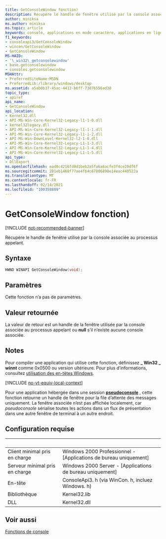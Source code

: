 ```yaml
---
title: GetConsoleWindow fonction)
description: Récupère le handle de fenêtre utilisé par la console associée au processus appelant.
author: miniksa
ms.author: miniksa
ms.topic: article
keywords: console, applications en mode caractère, applications en ligne de commande, applications de terminal, API console
f1_keywords:
- consoleapi3/GetConsoleWindow
- wincon/GetConsoleWindow
- GetConsoleWindow
MS-HAID:
- '\_win32\_getconsolewindow'
- base.getconsolewindow
- consoles.getconsolewindow
MSHAttr:
- PreferredSiteName:MSDN
- PreferredLib:/library/windows/desktop
ms.assetid: a5ab0b37-45ac-4413-b6ff-73876556ad38
topic_type:
- apiref
api_name:
- GetConsoleWindow
api_location:
- Kernel32.dll
- API-MS-Win-Core-Kernel32-Legacy-l1-1-0.dll
- kernel32legacy.dll
- API-MS-Win-Core-Kernel32-Legacy-l1-1-1.dll
- API-MS-Win-Core-Kernel32-Legacy-l1-1-2.dll
- API-MS-Win-DownLevel-Kernel32-l2-1-0.dll
- API-MS-Win-Core-Kernel32-Legacy-L1-1-3.dll
- API-MS-Win-Core-Kernel32-Legacy-L1-1-4.dll
- API-MS-Win-Core-Kernel32-Legacy-L1-1-5.dll
api_type:
- DllExport
ms.openlocfilehash: ead8c4216fd0d1beb2a5fa6a6acfe3f4ce20df6f
ms.sourcegitcommit: 281eb1469f77ae4fb4c67806898e14eac440522a
ms.translationtype: MT
ms.contentlocale: fr-FR
ms.lasthandoff: 02/14/2021
ms.locfileid: "100358889"
---
```

# <a name="getconsolewindow-function"></a>GetConsoleWindow fonction)

[!INCLUDE [not-recommended-banner](./includes/not-recommended-banner.md)]

Récupère le handle de fenêtre utilisé par la console associée au processus appelant.

## <a name="syntax"></a>Syntaxe

```C
HWND WINAPI GetConsoleWindow(void);
```

## <a name="parameters"></a>Paramètres

Cette fonction n’a pas de paramètres.

## <a name="return-value"></a>Valeur retournée

La valeur de retour est un handle de la fenêtre utilisée par la console associée au processus appelant ou **null** s’il n’existe aucune console associée.

## <a name="remarks"></a>Notes

Pour compiler une application qui utilise cette fonction, définissez **\_ Win32 \_ winnt** comme 0x0500 ou version ultérieure. Pour plus d’informations, consultez [utilisation des en-têtes Windows](/windows/win32/winprog/using-the-windows-headers).


[!INCLUDE [no-vt-equiv-local-context](./includes/no-vt-equiv-local-context.md)]

Pour une application hébergée dans une session [**pseudoconsole**](pseudoconsoles.md) , cette fonction retourne un handle de fenêtre pour la file d’attente des messages uniquement. La fenêtre associée n’est pas affichée localement, car _pseudoconsole_ sérialise toutes les actions dans un flux de présentation dans une autre fenêtre de terminal à un autre endroit.

## <a name="requirements"></a>Configuration requise

| &nbsp; | &nbsp; |
|-|-|
| Client minimal pris en charge | Windows 2000 Professionnel - \[Applications de bureau uniquement\] |
| Serveur minimal pris en charge | Windows 2000 Server - \[Applications de bureau uniquement\] |
| En-tête | ConsoleApi3. h (via WinCon. h, incluez Windows. h) |
| Bibliothèque | Kernel32.lib |
| DLL | Kernel32.dll |

</table>

## <a name="see-also"></a>Voir aussi

[Fonctions de console](console-functions.md)